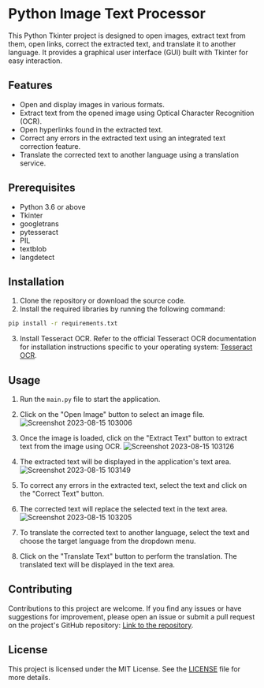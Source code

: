 # Python Image Text Processor

This Python Tkinter project is designed to open images, extract text from them, open links, correct the extracted text, and translate it to another language. It provides a graphical user interface (GUI) built with Tkinter for easy interaction.

## Features

- Open and display images in various formats.
- Extract text from the opened image using Optical Character Recognition (OCR).
- Open hyperlinks found in the extracted text.
- Correct any errors in the extracted text using an integrated text correction feature.
- Translate the corrected text to another language using a translation service.

## Prerequisites

- Python 3.6 or above
- Tkinter
- googletrans
- pytesseract
- PIL
- textblob
- langdetect

## Installation

1. Clone the repository or download the source code.
1. Install the required libraries by running the following command:

```bash
pip install -r requirements.txt
```

3. Install Tesseract OCR. Refer to the official Tesseract OCR documentation for installation instructions specific to your operating system: [Tesseract OCR](https://tesseract-ocr.github.io/tessdoc/Installation.html).

## Usage

1. Run the `main.py` file to start the application.
1. Click on the "Open Image" button to select an image file.
![Screenshot 2023-08-15 103006](https://github.com/bcsamrudh/Image-Text-Processor/assets/114090255/b5cfdcda-1bb0-425c-b5c2-2548d2a00a43)
1. Once the image is loaded, click on the "Extract Text" button to extract text from the image using OCR.
![Screenshot 2023-08-15 103126](https://github.com/bcsamrudh/Image-Text-Processor/assets/114090255/6906f0b3-e5cb-4907-8f64-7f6b36572510)

1. The extracted text will be displayed in the application's text area.
![Screenshot 2023-08-15 103149](https://github.com/bcsamrudh/Image-Text-Processor/assets/114090255/22564a49-2c9e-4399-96e0-48c0cf99a1b0)

1. To correct any errors in the extracted text, select the text and click on the "Correct Text" button.
1. The corrected text will replace the selected text in the text area.
![Screenshot 2023-08-15 103205](https://github.com/bcsamrudh/Image-Text-Processor/assets/114090255/87457b8e-1487-46a8-bca8-f7d3dfc7776b)

1. To translate the corrected text to another language, select the text and choose the target language from the dropdown menu.
1. Click on the "Translate Text" button to perform the translation. The translated text will be displayed in the text area.

## Contributing

Contributions to this project are welcome. If you find any issues or have suggestions for improvement, please open an issue or submit a pull request on the project's GitHub repository: [Link to the repository]([https://github.com/bcsamrudh/Image-Text-Processor]).

## License

This project is licensed under the MIT License. See the [LICENSE](LICENSE) file for more details.

